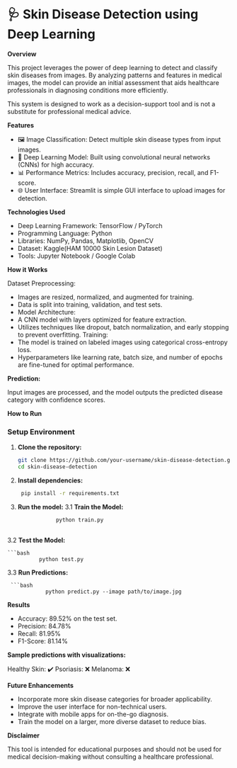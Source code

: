 # 🩺 Skin Disease Detection using Deep Learning

**Overview**

This project leverages the power of deep learning to detect and classify skin diseases from images. By analyzing patterns and features in medical images, the model can provide an initial assessment that aids healthcare professionals in diagnosing conditions more efficiently.

This system is designed to work as a decision-support tool and is not a substitute for professional medical advice.

**Features**

- 🖼️ Image Classification: Detect multiple skin disease types from input images.
- 🧠 Deep Learning Model: Built using convolutional neural networks (CNNs) for high accuracy.
- 📊 Performance Metrics: Includes accuracy, precision, recall, and F1-score.
- 🌐 User Interface: Streamlit is  simple GUI interface to upload images for detection.

**Technologies Used**

- Deep Learning Framework: TensorFlow / PyTorch
- Programming Language: Python
- Libraries: NumPy, Pandas, Matplotlib, OpenCV
- Dataset: Kaggle(HAM 10000 Skin Lesion Dataset)
- Tools: Jupyter Notebook / Google Colab

**How it Works**

Dataset Preprocessing:

- Images are resized, normalized, and augmented for training.
- Data is split into training, validation, and test sets.
- Model Architecture:
- A CNN model with layers optimized for feature extraction.
- Utilizes techniques like dropout, batch normalization, and early stopping to prevent overfitting.
  Training:
- The model is trained on labeled images using categorical cross-entropy loss.
- Hyperparameters like learning rate, batch size, and number of epochs are fine-tuned for optimal performance.

**Prediction:**

Input images are processed, and the model outputs the predicted disease category with confidence scores.

**How to Run**

### **Setup Environment**

1. **Clone the repository:**
   ```bash
   git clone https://github.com/your-username/skin-disease-detection.git
   cd skin-disease-detection

2. **Install dependencies:**
   ```bash
    pip install -r requirements.txt

3. **Run the model:**
  3.1  **Train the Model:**

   ```bash
               python train.py
  
3.2 **Test the Model:**
    
    ```bash
              python test.py
 
 3.3 **Run Predictions:**
    
     ```bash
                python predict.py --image path/to/image.jpg

**Results**

- Accuracy: 89.52% on the test set.
- Precision: 84.78%
- Recall: 81.95%
- F1-Score: 81.14%

**Sample predictions with visualizations:**

Healthy Skin: ✔️
Psoriasis: ❌
Melanoma: ❌

**Future Enhancements**

- Incorporate more skin disease categories for broader applicability.
- Improve the user interface for non-technical users.
- Integrate with mobile apps for on-the-go diagnosis.
- Train the model on a larger, more diverse dataset to reduce bias.

  
**Disclaimer**

This tool is intended for educational purposes and should not be used for medical decision-making without consulting a healthcare professional.










